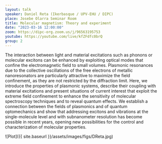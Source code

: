 ```yaml
---
layout: talk
speaker: Daniel Reta (Ikerbasque / UPV-EHU / DIPC)
place: Josebe Olarra Seminar Room
title: Molecular magnetism: Theory and experiment 
date: "2023-03-16 12:00:00"
zoom: https://dipc-org.zoom.us/j/96563195753
youtube: https://youtube.com/live/kfZFdfc0brQ
group: 2  
---
```


The interaction between light and material excitations such as phonons or molecular excitons can be enhanced by exploiting optical modes that confine the electromagnetic field to small volumes. Plasmonic resonances due to the collective oscillations of the free electrons of metallic nanoresonators are particularly attractive to maximize the field confinement, as they are not restricted by the diffraction limit. Here, we introduce the properties of plasmonic systems, describe their coupling with material excitations and present situations of current interest that exploit the extreme field confinement to enhance the sensitivity of molecular spectroscopy techniques and to reveal quantum effects. We establish a connection between the fields of plasmonics and of quantum optomechanics and show that addressing excitons and vibrations at the single-molecule level and with subnanometer resolution has become possible in recent years, opening new possibilities for the control and characterization of molecular properties.

![Plot]({{ site.baseurl }}/assets/images/figs/DReta.jpg)

